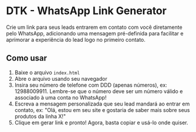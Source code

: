 # DTK - WhatsApp Link Generator

Crie um link para seus leads entrarem em contato com você diretamente pelo WhatsApp, adicionando uma mensagem pré-definida para facilitar e aprimorar a experiência do lead logo no primeiro contato.

## Como usar

1. Baixe o arquivo `index.html`
2. Abre o arquivo usando seu navegador
3. Insira seu número de telefone com DDD (apenas números), ex: 12988009911. Lembre-se que o número deve ser um número válido e associado à uma conta no WhatsApp!
4. Escreva a mensagem personalizada que seu lead mandará ao entrar em contato, ex: "Olá, estou em seu site e gostaria de saber mais sobre seus produtos da linha X!"
5. Clique em gerar link e pronto! Agora, basta copiar e usá-lo onde quiser.